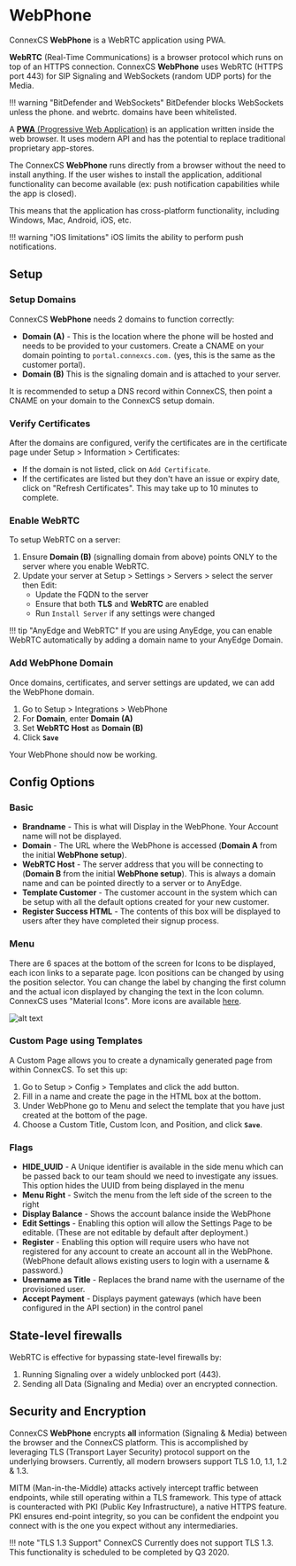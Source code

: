 # WebPhone

ConnexCS **WebPhone** is a WebRTC application using PWA. 

**WebRTC** (Real-Time Communications) is a browser protocol which runs on top of an HTTPS connection. ConnexCS **WebPhone** uses WebRTC (HTTPS port 443) for SIP Signaling and WebSockets (random UDP ports) for the Media.

!!! warning "BitDefender and WebSockets"
    BitDefender blocks WebSockets unless the phone. and webrtc. domains have been whitelisted. 

A [**PWA** (Progressive Web Application)](https://en.wikipedia.org/wiki/Progressive_web_application) is an application written inside the web browser. It uses modern API and has the potential to replace traditional proprietary app-stores.

The ConnexCS **WebPhone** runs directly from a browser without the need to install anything. If the user wishes to install the application, additional functionality can become available (ex: push notification capabilities while the app is closed).

This means that the application has cross-platform functionality, including Windows, Mac, Android, iOS, etc.

  
!!! warning "iOS limitations"
    iOS limits the ability to perform push notifications.

## Setup

### Setup Domains

ConnexCS **WebPhone** needs 2 domains to function correctly:

* **Domain (A)** - This is the location where the phone will be hosted and needs to be provided to your customers. Create a CNAME on your domain pointing to `portal.connexcs.com.` (yes, this is the same as the customer portal).
* **Domain (B)** This is the signaling domain and is attached to your server. 

It is recommended to setup a DNS record within ConnexCS, then point a CNAME on your domain to the ConnexCS setup domain.

### Verify Certificates

After the domains are configured, verify the certificates are in the certificate page under Setup > Information > Certificates:

* If the domain is not listed, click on `Add Certificate`.
* If the certificates are listed but they don't have an issue or expiry date, click on "Refresh Certificates". This may take up to 10 minutes to complete.

### Enable WebRTC

To setup WebRTC on a server:

1. Ensure **Domain (B)** (signalling domain from above) points ONLY to the server where you enable WebRTC. 
2. Update your server at Setup > Settings > Servers > select the server then Edit:
   * Update the FQDN to the server
   * Ensure that both **TLS** and **WebRTC** are enabled
   * Run `Install Server` if any settings were changed

!!! tip "AnyEdge and WebRTC"
    If you are using AnyEdge, you can enable WebRTC automatically by adding a domain name to your AnyEdge Domain.

### Add WebPhone Domain

Once domains, certificates, and server settings are updated, we can add the WebPhone domain. 

1. Go to Setup > Integrations > WebPhone
1. For **Domain**, enter **Domain (A)** 
2. Set **WebRTC Host** as **Domain (B)**
3. Click **`Save`**

Your WebPhone should now be working. 

## Config Options

### Basic

* **Brandname** - This is what will Display in the WebPhone. Your Account name will not be displayed.
* **Domain** - The URL where the WebPhone is accessed (**Domain A** from the initial **WebPhone setup**).
* **WebRTC Host** - The server address that you will be connecting to (**Domain B** from the initial **WebPhone setup**). This is always a domain name and can be pointed directly to a server or to AnyEdge.
* **Template Customer** - The customer account in the system which can be setup with all the default options created for your new customer.
* **Register Success HTML** - The contents of this box will be displayed to users after they have completed their signup process.

### Menu

There are 6 spaces at the bottom of the screen for Icons to be displayed, each icon links to a separate page. Icon positions can be changed by using the position selector. You can change the label by changing the first column and the actual icon displayed by changing the text in the Icon column. ConnexCS uses "Material Icons". More icons are available [here](https://cdn.materialdesignicons.com/5.2.45/). 

![alt text][webphonemenu] 

### Custom Page using Templates

A Custom Page allows you to create a dynamically generated page from within ConnexCS. To set this up:

1.  Go to Setup > Config > Templates and click the add button.
2.  Fill in a name and create the page in the HTML box at the bottom.
3.  Under WebPhone go to Menu and select the template that you have just created at the bottom of the page.
4.  Choose a Custom Title, Custom Icon, and Position, and click **`Save`**.

  
### Flags

* **HIDE\_UUID** - A Unique identifier is available in the side menu which can be passed back to our team should we need to investigate any issues. This option hides the UUID from being displayed in the menu
* **Menu Right** - Switch the menu from the left side of the screen to the right
* **Display Balance** - Shows the account balance inside the WebPhone
* **Edit Settings** - Enabling this option will allow the Settings Page to be editable. (These are not editable by default after deployment.)
* **Register** - Enabling this option will require users who have not registered for any account to create an account all in the WebPhone. (WebPhone default allows existing users to login with a username & password.)
* **Username as Title** - Replaces the brand name with the username of the provisioned user.
* **Accept Payment** - Displays payment gateways (which have been configured in the API section) in the control panel


## State-level firewalls
WebRTC is effective for bypassing state-level firewalls by:

1. Running Signaling over a widely unblocked port (443).
2. Sending all Data (Signaling and Media) over an encrypted connection.

  

## Security and Encryption
ConnexCS **WebPhone** encrypts **all** information (Signaling & Media) between the browser and the ConnexCS platform. This is accomplished by leveraging TLS (Transport Layer Security) protocol support on the underlying browsers. Currently, all modern browsers support TLS 1.0, 1.1, 1.2 & 1.3.

MITM (Man-in-the-Middle) attacks actively intercept traffic between endpoints, while still operating within a TLS framework. This type of attack is counteracted with PKI (Public Key Infrastructure), a native HTTPS feature. PKI ensures end-point integrity, so you can be confident the endpoint you connect with is the one you expect without any intermediaries.

  
!!! note "TLS 1.3 Support"
    ConnexCS Currently does not support TLS 1.3. This functionality is scheduled to be completed by Q3 2020.
    
    
    
[webphonemenu]: /misc/img/webphone.png "WebPhone Menu"
